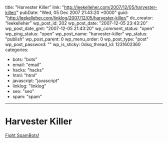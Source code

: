 title: "Harvester Killer"
link: "http://leekelleher.com/2007/12/05/harvester-killer/"
pubDate: "Wed, 05 Dec 2007 21:43:20 +0000"
guid: "http://leekelleher.com/linklog/2007/12/05/harvester-killer/"
dc_creator: "leekelleher"
wp_post_id: 202
wp_post_date: "2007-12-05 23:43:20"
wp_post_date_gmt: "2007-12-05 21:43:20"
wp_comment_status: "open"
wp_ping_status: "open"
wp_post_name: "harvester-killer"
wp_status: "publish"
wp_post_parent: 0
wp_menu_order: 0
wp_post_type: "post"
wp_post_password: ""
wp_is_sticky: 0dsq_thread_id: 1231602360
categories:
  - bots: "bots"
  - email: "email"
  - hacks: "hacks"
  - html: "html"
  - javascript: "javascript"
  - linklog: "linklog"
  - seo: "seo"
  - spam: "spam"

---

# Harvester Killer

<A HREF="http://www.spamhelp.org/harvesterkiller/">Fight SpamBots!</A>